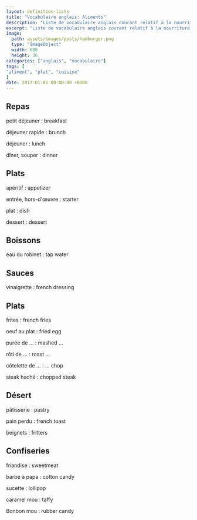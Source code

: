```yaml
---
layout: definition-lists
title: "Vocabulaire anglais: Aliments"
description: "Liste de vocabulaire anglais courant relatif à la nourriture et la cuisine."
excerpt: "Liste de vocabulaire anglais courant relatif à la nourriture et la cuisine."
image:
  path: assets/images/posts/hamburger.png
  type: "ImageObject"
  width: 600
  height: 36
categories: ["anglais", "vocabulaire"]
tags: [
"aliment", "plat", "cuisine"
]
date: 2017-01-01 00:00:00 +0100
---
```


## Repas

petit déjeuner
: breakfast

déjeuner rapide
: brunch

déjeuner
: lunch

dîner, souper
: dinner


## Plats

apéritif
: appetizer

entrée, hors-d'œuvre
: starter

plat
: dish

dessert
: dessert


## Boissons

eau du robinet
: tap water


## Sauces

vinaigrette
: french dressing


## Plats

frites
: french fries

oeuf au plat
: fried egg

purée de …
: mashed …

rôti de …
: roast …

côtelette de …
: … chop

steak haché
: chopped steak


## Désert

pâtisserie
: pastry

pain perdu
: french toast

beignets
: fritters


## Confiseries

friandise
: sweetmeat

barbe à papa
: cotton candy

sucette
: lollipop

caramel mou
: taffy

Bonbon mou
: rubber candy
